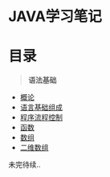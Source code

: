 # JAVA学习笔记
# 目录
> **语法基础**
  * [概论](https://github.com/Ansonnnnn/NotesForJava/blob/master/语法基础/1.1%20概论.md)
  * [语言基础组成](https://github.com/Ansonnnnn/NotesForJava/blob/master/语法基础/1.2%20语言基础组成.md)
  * [程序流程控制](https://github.com/Ansonnnnn/NotesForJava/blob/master/语法基础/1.3%20程序流程控制.md)
  * [函数](https://github.com/Ansonnnnn/NotesForJava/blob/master/语法基础/1.4%20函数.md)
  * [数组](https://github.com/Ansonnnnn/NotesForJava/blob/master/语法基础/1.5%20数组.md)
  * [二维数组](https://github.com/Ansonnnnn/NotesForJava/blob/master/语法基础/1.6%20二维数组.md)
    
未完待续..


